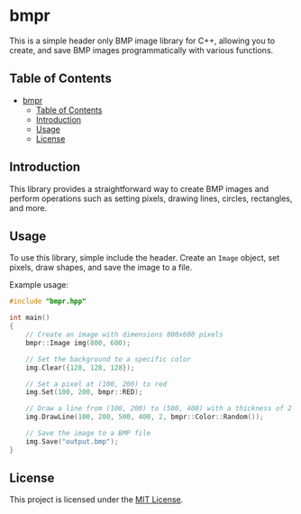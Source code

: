 # bmpr

This is a simple header only BMP image library for C++, allowing you to create, and save BMP images programmatically with various functions.

## Table of Contents

-   [bmpr](#bmpr)
    -   [Table of Contents](#table-of-contents)
    -   [Introduction](#introduction)
    -   [Usage](#usage)
    -   [License](#license)

## Introduction

This library provides a straightforward way to create BMP images and perform operations such as setting pixels, drawing lines, circles, rectangles, and more.

## Usage

To use this library, simple include the header. Create an `Image` object, set pixels, draw shapes, and save the image to a file.

Example usage:

```cpp
#include "bmpr.hpp"

int main()
{
    // Create an image with dimensions 800x600 pixels
    bmpr::Image img(800, 600);

    // Set the background to a specific color
    img.Clear({128, 128, 128});

    // Set a pixel at (100, 200) to red
    img.Set(100, 200, bmpr::RED);

    // Draw a line from (100, 200) to (500, 400) with a thickness of 2 and a random color
    img.DrawLine(100, 200, 500, 400, 2, bmpr::Color::Random());

    // Save the image to a BMP file
    img.Save("output.bmp");
}
```

## License

This project is licensed under the [MIT License](LICENSE).
